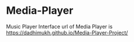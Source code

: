 # Media-Player
Music Player Interface
url of Media Player is https://dadhimukh.github.io/Media-Player-Project/
